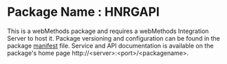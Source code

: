 # Package Name : HNRGAPI
This is a webMethods package and requires a webMethods Integration Server to host it. Package versioning and configuration can be found in the package [manifest](./HNRGAPI/manifest.v3) file. Service and API documentation is available on the package's home page http://&lt;server&gt;:&lt;port&gt;/&lt;packagename>.